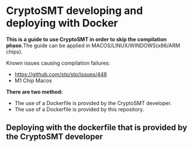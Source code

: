# CryptoSMT developing and deploying with Docker

<b>This is a guide to use CryptoSMT in order to skip the compilation phase.</b>The guide can be applied in MACOS/LINUX/WINDOWS(x86/ARM chips).


Known issues causing compilation failures:
- https://github.com/stp/stp/issues/446
- M1 Chip Macos 

<b> There are two method:</b>
- The use of a Dockerfile is provided by the CryptoSMT developer.
- The use of a Dockerfile is provided by this repository.


## Deploying with the dockerfile that is provided by the CryptoSMT developer




